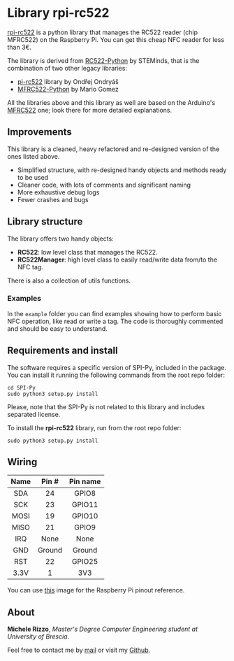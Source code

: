 # Library rpi-rc522

[rpi-rc522](https://github.com/Mik3Rizzo/rpi-rc522) is a python library that manages the RC522 reader (chip MFRC522) 
on the Raspberry Pi. You can get this cheap NFC reader for less than 3€.

The library is derived from [RC522-Python](https://github.com/STEMinds/RC522-Python) by STEMinds, that is the
combination of two other legacy libraries:

- [pi-rc522](https://github.com/ondryaso/pi-rc522) library by Ondřej Ondryáš
- [MFRC522-Python](https://github.com/pimylifeup/MFRC522-python) by Mario Gomez

All the libraries above and this library as well are based on the Arduino's 
[MFRC522](https://github.com/miguelbalboa/rfid) one; look there for more detailed explanations.


## Improvements

This library is a cleaned, heavy refactored and re-designed version of the ones listed above.

- Simplified structure, with re-designed handy objects and methods ready to be used
- Cleaner code, with lots of comments and significant naming
- More exhaustive debug logs
- Fewer crashes and bugs


## Library structure

The library offers two handy objects:
- **RC522**: low level class that manages the RC522.
- **RC522Manager**: high level class to easily read/write data from/to the NFC tag.

There is also a collection of utils functions.

### Examples

In the `example` folder you can find examples showing how to perform basic NFC operation, like read or write a tag. The 
code is thoroughly commented and should be easy to understand.


## Requirements and install

The software requires a specific version of SPI-Py, included in the package. You can install it running the following 
commands from the root repo folder:

```
cd SPI-Py
sudo python3 setup.py install
```

Please, note that the SPI-Py is not related to this library and includes separated license.

To install the **rpi-rc522** library, run from the root repo folder:

```
sudo python3 setup.py install
```


## Wiring

| Name  | Pin #  | Pin name |
|:-----:|:------:|:--------:|
|  SDA  |   24   |  GPIO8   |
|  SCK  |   23   |  GPIO11  |
| MOSI  |   19   |  GPIO10  |
| MISO  |   21   |  GPIO9   |
|  IRQ  |  None  |   None   |
|  GND  | Ground |  Ground  |
|  RST  |   22   |  GPIO25  |
| 3.3V  |   1    |   3V3    |

You can use [this](https://www.raspberrypi-spy.co.uk/wp-content/uploads/2012/06/Raspberry-Pi-GPIO-Header-with-Photo.png) 
image for the Raspberry Pi pinout reference.


## About

**Michele Rizzo**, *Master's Degree Computer Engineering student at University of Brescia*.

Feel free to contact me by [mail](mailto:m.rizzo006@studenti.unibs.it) or visit my [Github](https://github.com/Mik3Rizzo/).